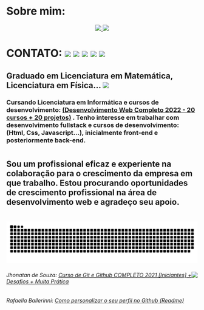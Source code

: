 <div>
	<h1>Sobre mim:</h1>
</div>
<div align="center">
	<a href="https://github.com/LincolnCalixto/LincolnCalixto">
	<img height="150em" src="https://github-readme-stats.vercel.app/api?username=lincolncalixto&show_icons=true&theme=merko&include_all_commits=true&count_private=false"/>
	<img height="150em" src="https://github-readme-stats.vercel.app/api/top-langs/?username=lincolncalixto&layout=compact&langs_count=7&theme=merko"/></a>
</div>
<div>
	<h1>CONTATO:
	<a href="https://web.whatsapp.com/send?phone=5546999257699" target="_blank"><img width="40"src="https://www.maquinaferravima.com.br/images/whatsapp.gif" target="_blank"></a>
	<a href="https://www.linkedin.com/in/lincoln-calixto1305/" target="_blank"><img 
                width="45" src="https://cliply.co/wp-content/uploads/2021/02/372102050_LINKEDIN_ICON_TRANSPARENT_400.gif" target="_blank"></a>
        <a href = "mailto:lc88@outlook.com"><img width="70" src="https://escolacriancaarteira.com.br/assets/images/sendmail.gif" target="_blank"></a>
        <a href="https://instagram.com/lincoln_calixto88" target="_blank"><img width="45" src="https://irp-cdn.multiscreensite.com/0c619a3e/dms3rep/multi/giphy.gif" target="_blank"></a>
        <a href="https://www.facebook.com/profile.php?id=100003532992070" target="_blank"><img width="45"                src="https://paulnatura.pt/gallery_gen/4c374cc394c17279cf7d4386f9331ce7_anim.gif" target="_blank"></a></h1>
</div>		
<div>
	<h2>Graduado em Licenciatura em Matemática, Licenciatura em Física... 
	<a href="http://lattes.cnpq.br/3887546011544116" target="_blank"><img width="100" src="https://s3.amazonaws.com/jus.production/system/2912f176-6896-40bc-9ec5-c60002625c34/destaque-curriculo-lattes-1024x578.png_original.png?v=63808104097" target="_blank"></a></h2>
</div>

### Cursando Licenciatura em Informática e cursos de desenvolvimento: <a href="https://www.udemy.com/course/web-completo/" target="blank"> (Desenvolvimento Web Completo 2022 - 20 cursos + 20 projetos)</a> . Tenho interesse em trabalhar com desenvolvimento fullstack e cursos de desenvolvimento: (Html, Css, Javascript...), inicialmente front-end e posteriormente back-end.
#
## Sou um profissional eficaz e experiente na colaboração para o crescimento da empresa em que trabalho. Estou procurando oportunidades de crescimento profissional na área de desenvolvimento web e agradeço seu apoio.	
#
![Snake animation](https://github.com/lincolncalixto/lincolncalixto/blob/output/github-contribution-grid-snake.svg)
<div>
	<img align="right" height="150" src="https://www.mailbiz.com.br/wp-content/uploads/2019/12/tenor.gif">
	<h6>Jhonatan de Souza: <a href="https://www.youtube.com/watch?v=kB5e-gTAl_s&ab_channel=DevAprender" target="_blank">Curso de Git e Github COMPLETO 2021 [Iniciantes] + Desafios + Muita Prática</a></h6>
	<h6>Rafaella Ballerinni: <a href="https://www.youtube.com/watch?v=TsaLQAetPLU&t=513s&ab_channel=RafaellaBallerini" target="_blank">Como personalizar o seu perfil no Github (Readme)</a></h6>
</div>
